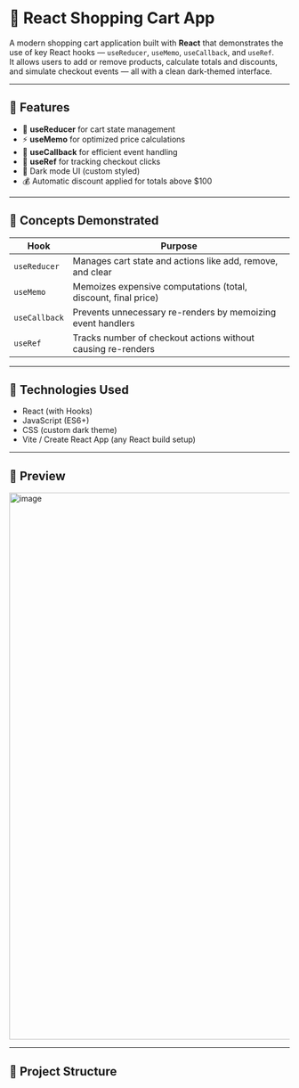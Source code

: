 # 🛒 React Shopping Cart App

A modern shopping cart application built with **React** that demonstrates the use of key React hooks — `useReducer`, `useMemo`, `useCallback`, and `useRef`.  
It allows users to add or remove products, calculate totals and discounts, and simulate checkout events — all with a clean dark-themed interface.

---

## 🚀 Features

- 🧩 **useReducer** for cart state management  
- ⚡ **useMemo** for optimized price calculations  
- 🔁 **useCallback** for efficient event handling  
- 🔖 **useRef** for tracking checkout clicks  
- 🖤 Dark mode UI (custom styled)  
- 💰 Automatic discount applied for totals above $100  

---

## 🧠 Concepts Demonstrated

| Hook | Purpose |
|------|----------|
| `useReducer` | Manages cart state and actions like add, remove, and clear |
| `useMemo` | Memoizes expensive computations (total, discount, final price) |
| `useCallback` | Prevents unnecessary re-renders by memoizing event handlers |
| `useRef` | Tracks number of checkout actions without causing re-renders |

---

## 🧾 Technologies Used

- React (with Hooks)
- JavaScript (ES6+)
- CSS (custom dark theme)
- Vite / Create React App (any React build setup)

---

## 📸 Preview

<img width="1919" height="982" alt="image" src="https://github.com/user-attachments/assets/cb2cab14-e7b1-471b-a886-c21ad858c905" />


---

## 📂 Project Structure

